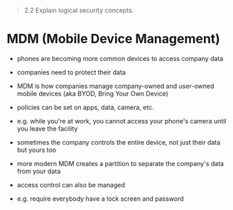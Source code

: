 > 2.2 Explain logical security concepts. 

# MDM (Mobile Device Management)

- phones are becoming more common devices to access company data
- companies need to protect their data

- MDM is how companies manage company-owned and user-owned mobile devices (aka BYOD, Bring Your Own Device)
- policies can be set on apps, data, camera, etc. 
- e.g. while you're at work, you cannot access your phone's camera until you leave the facility

- sometimes the company controls the entire device, not just their data but yours too
- more modern MDM creates a partition to separate the company's data from your data

- access control can also be managed
- e.g. require everybody have a lock screen and password